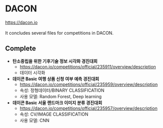 # DACON
https://dacon.io
\
\
It concludes several files for competitions in DACON.

## Complete
* __탄소중립을 위한 기후기술 정보 시각화 경진대회__ 
  * https://dacon.io/competitions/official/235911/overview/description
  * 데이터 시각화
* __데이콘 Basic 여행 상품 신청 여부 예측 경진대회__
  * https://dacon.io/competitions/official/235959/overview/description
  * 속성: 정형데이터/BINARY CLASSIFICATION
  * 사용 모델: Random Forest, Deep learning
* __데이콘 Basic 서울 랜드마크 이미지 분류 경진대회__
  * https://dacon.io/competitions/official/235957/overview/description
  * 속성: CV/IMAGE CLASSIFICATION
  * 사용 모델: CNN


